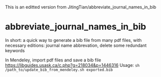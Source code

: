 This is an editted version from JitingTian/abbreviate_journal_names_in_bib

# abbreviate_journal_names_in_bib
In short: a quick way to generate a bib file from many pdf files, with necessary editions: journal name abbrevation, delete some redundant keywords

In Mendeley, import pdf files and save a bib file https://libguides.usask.ca/c.php?g=218034&p=1446316
Usage: `sh /path_to/update_bib_from_mendeley.sh exported.bib`


